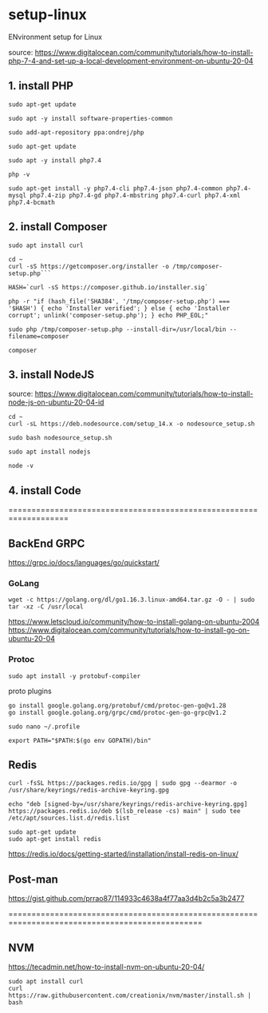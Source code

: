 # setup-linux
ENvironment setup for Linux

source: https://www.digitalocean.com/community/tutorials/how-to-install-php-7-4-and-set-up-a-local-development-environment-on-ubuntu-20-04

## 1. install PHP
```
sudo apt-get update
```
```
sudo apt -y install software-properties-common
```
```
sudo add-apt-repository ppa:ondrej/php
```
```
sudo apt-get update
```
```
sudo apt -y install php7.4
```
```
php -v
```
```
sudo apt-get install -y php7.4-cli php7.4-json php7.4-common php7.4-mysql php7.4-zip php7.4-gd php7.4-mbstring php7.4-curl php7.4-xml php7.4-bcmath
```

## 2. install Composer
```
sudo apt install curl
```
```
cd ~
curl -sS https://getcomposer.org/installer -o /tmp/composer-setup.php```
```
```
HASH=`curl -sS https://composer.github.io/installer.sig`
```
```
php -r "if (hash_file('SHA384', '/tmp/composer-setup.php') === '$HASH') { echo 'Installer verified'; } else { echo 'Installer corrupt'; unlink('composer-setup.php'); } echo PHP_EOL;"
```
```
sudo php /tmp/composer-setup.php --install-dir=/usr/local/bin --filename=composer
```
```
composer
```

## 3. install NodeJS
source: https://www.digitalocean.com/community/tutorials/how-to-install-node-js-on-ubuntu-20-04-id

```
cd ~
curl -sL https://deb.nodesource.com/setup_14.x -o nodesource_setup.sh
```
```
sudo bash nodesource_setup.sh
```
```
sudo apt install nodejs
```
```
node -v
```

## 4. install Code





===================================================================
## BackEnd GRPC
https://grpc.io/docs/languages/go/quickstart/
### GoLang
```
wget -c https://golang.org/dl/go1.16.3.linux-amd64.tar.gz -O - | sudo tar -xz -C /usr/local
```
https://www.letscloud.io/community/how-to-install-golang-on-ubuntu-2004
https://www.digitalocean.com/community/tutorials/how-to-install-go-on-ubuntu-20-04
### Protoc
```
sudo apt install -y protobuf-compiler
```
proto plugins
```
go install google.golang.org/protobuf/cmd/protoc-gen-go@v1.28
go install google.golang.org/grpc/cmd/protoc-gen-go-grpc@v1.2
```
```
sudo nano ~/.profile
```
```
export PATH="$PATH:$(go env GOPATH)/bin"
```



## Redis
```
curl -fsSL https://packages.redis.io/gpg | sudo gpg --dearmor -o /usr/share/keyrings/redis-archive-keyring.gpg

echo "deb [signed-by=/usr/share/keyrings/redis-archive-keyring.gpg] https://packages.redis.io/deb $(lsb_release -cs) main" | sudo tee /etc/apt/sources.list.d/redis.list

sudo apt-get update
sudo apt-get install redis
```
https://redis.io/docs/getting-started/installation/install-redis-on-linux/

## Post-man
https://gist.github.com/prrao87/114933c4638a4f77aa3d4b2c5a3b2477


================================================================================================
## NVM

https://tecadmin.net/how-to-install-nvm-on-ubuntu-20-04/
```
sudo apt install curl
curl https://raw.githubusercontent.com/creationix/nvm/master/install.sh | bash
```


